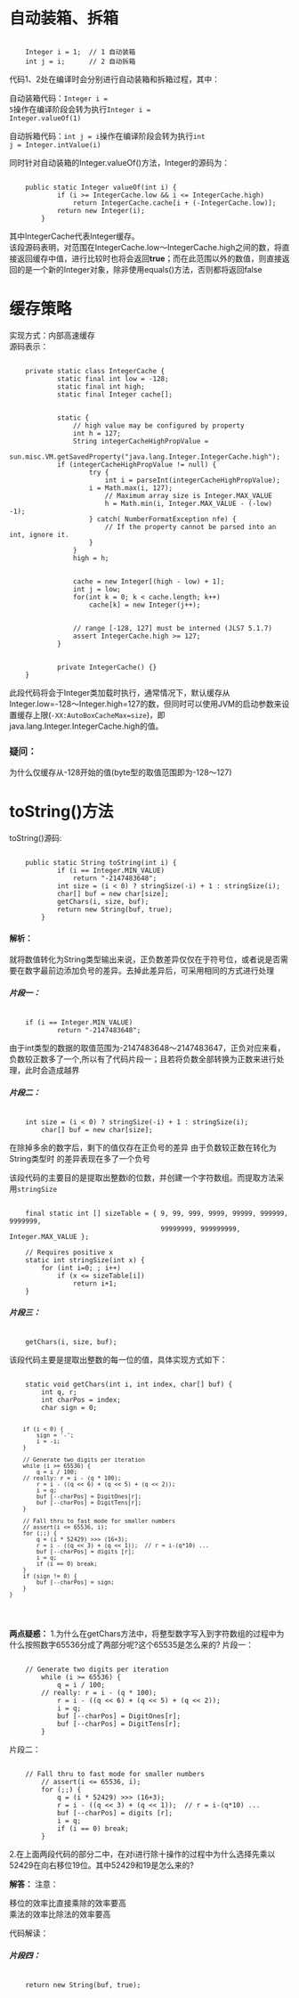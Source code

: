 <h1>自动装箱、拆箱</h1>
<pre><code>
	Integer i = 1;  // 1 自动装箱
	int j = i;      // 2 自动拆箱
</code></pre>

代码1、2处在编译时会分别进行自动装箱和拆箱过程，其中：

自动装箱代码：<code>Integer i = 5</code>操作在编译阶段会转为执行<code>Integer i = Integer.valueOf(1)</code>

自动拆箱代码：<code>int j = i</code>操作在编译阶段会转为执行<code>int j = Integer.intValue(i)</code>

同时针对自动装箱的Integer.valueOf()方法，Integer的源码为：
<pre><code>
	public static Integer valueOf(int i) {
            if (i >= IntegerCache.low && i <= IntegerCache.high)
                return IntegerCache.cache[i + (-IntegerCache.low)];
            return new Integer(i);
        }
</code></pre>
其中IntegerCache代表Integer缓存。</br>
该段源码表明，对范围在IntegerCache.low～IntegerCache.high之间的数，将直接返回缓存中值，进行比较时也将会返回<b>true</b>；而在此范围以外的数值，则直接返回的是一个新的Integer对象，除非使用equals()方法，否则都将返回false

<h1>缓存策略</h1>
实现方式：内部高速缓存</br>
源码表示：
<pre><code>
	private static class IntegerCache {
            static final int low = -128;
            static final int high;
            static final Integer cache[];
	    <br />
            static {
                // high value may be configured by property
            	int h = 127;
            	String integerCacheHighPropValue =
                    sun.misc.VM.getSavedProperty("java.lang.Integer.IntegerCache.high");
           	if (integerCacheHighPropValue != null) {
                    try {
                        int i = parseInt(integerCacheHighPropValue);
                  	i = Math.max(i, 127);
                    	// Maximum array size is Integer.MAX_VALUE
                    	h = Math.min(i, Integer.MAX_VALUE - (-low) -1);
                    } catch( NumberFormatException nfe) {
                    	// If the property cannot be parsed into an int, ignore it.
                    }
            	}
            	high = h;
		<br />
            	cache = new Integer[(high - low) + 1];
            	int j = low;
            	for(int k = 0; k < cache.length; k++)
                    cache[k] = new Integer(j++);
		<br />
            	// range [-128, 127] must be interned (JLS7 5.1.7)
            	assert IntegerCache.high >= 127;
            }
	    <br />
            private IntegerCache() {}
   	}
</code></pre>
此段代码将会于Integer类加载时执行，通常情况下，默认缓存从Integer.low=-128～Integer.high=127的数，但同时可以使用JVM的启动参数来设置缓存上限(<code>-XX:AutoBoxCacheMax=size</code>)，即 java.lang.Integer.IntegerCache.high的值。

<h3>疑问：</h3>为什么仅缓存从-128开始的值(byte型的取值范围即为-128～127)

<h1>toString()方法</h1>
toString()源码:
<pre><code>
	public static String toString(int i) {
            if (i == Integer.MIN_VALUE)
            	return "-2147483648";
            int size = (i < 0) ? stringSize(-i) + 1 : stringSize(i);
            char[] buf = new char[size];
            getChars(i, size, buf);
            return new String(buf, true);
    	}
</code></pre>

<h4>解析：</h4>
就将数值转化为String类型输出来说，正负数差异仅仅在于符号位，或者说是否需要在数字最前边添加负号的差异。去掉此差异后，可采用相同的方式进行处理

<h5>片段一：</h5>
<pre><code>
	if (i == Integer.MIN_VALUE)
            return "-2147483648";
</code></pre>
由于int类型的数据的取值范围为-2147483648～2147483647，正负对应来看，负数较正数多了一个,所以有了代码片段一；且若将负数全部转换为正数来进行处理，此时会造成越界

<h5>片段二：</h5>
<pre><code>
	int size = (i < 0) ? stringSize(-i) + 1 : stringSize(i);
        char[] buf = new char[size];
</code></pre>
在除掉多余的数字后，剩下的值仅存在正负号的差异
由于负数较正数在转化为String类型时 的差异表现在多了一个负号

该段代码的主要目的是提取出整数i的位数，并创建一个字符数组。而提取方法采用<code>stringSize</code>
<pre><code>
    final static int [] sizeTable = { 9, 99, 999, 9999, 99999, 999999, 9999999,
                                      99999999, 999999999, Integer.MAX_VALUE };

    // Requires positive x
    static int stringSize(int x) {
        for (int i=0; ; i++)
            if (x <= sizeTable[i])
                return i+1;
    }
</code></pre>

<h5>片段三：</h5>
<pre><code>
    getChars(i, size, buf);
</code></pre>
该段代码主要是提取出整数的每一位的值，具体实现方式如下：
<pre><code>
    static void getChars(int i, int index, char[] buf) {
        int q, r;
        int charPos = index;
        char sign = 0;

        if (i < 0) {
            sign = '-';
            i = -i;
        }

        // Generate two digits per iteration
        while (i >= 65536) {
            q = i / 100;
        // really: r = i - (q * 100);
            r = i - ((q << 6) + (q << 5) + (q << 2));
            i = q;
            buf [--charPos] = DigitOnes[r];
            buf [--charPos] = DigitTens[r];
        }

        // Fall thru to fast mode for smaller numbers
        // assert(i <= 65536, i);
        for (;;) {
            q = (i * 52429) >>> (16+3);
            r = i - ((q << 3) + (q << 1));  // r = i-(q*10) ...
            buf [--charPos] = digits [r];
            i = q;
            if (i == 0) break;
        }
        if (sign != 0) {
            buf [--charPos] = sign;
        }
    }
</code></pre>
<b>两点疑惑：</b>
1.为什么在getChars方法中，将整型数字写入到字符数组的过程中为什么按照数字65536分成了两部分呢?这个65535是怎么来的?
片段一：
<pre><code>
    // Generate two digits per iteration
        while (i >= 65536) {
            q = i / 100;
        // really: r = i - (q * 100);
            r = i - ((q << 6) + (q << 5) + (q << 2));
            i = q;
            buf [--charPos] = DigitOnes[r];
            buf [--charPos] = DigitTens[r];
        }
</code></pre>
片段二：
<pre><code>
    // Fall thru to fast mode for smaller numbers
        // assert(i <= 65536, i);
        for (;;) {
            q = (i * 52429) >>> (16+3);
            r = i - ((q << 3) + (q << 1));  // r = i-(q*10) ...
            buf [--charPos] = digits [r];
            i = q;
            if (i == 0) break;
        }
</code></pre>
2.在上面两段代码的部分二中，在对i进行除十操作的过程中为什么选择先乘以52429在向右移位19位。其中52429和19是怎么来的?

<b>解答：</b>
注意：
<pre>
移位的效率比直接乘除的效率要高
乘法的效率比除法的效率要高
</pre>
代码解读：

<h5>片段四：</h5>
<pre><code>
    return new String(buf, true);
</code></pre>
